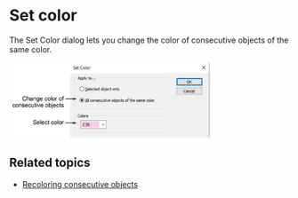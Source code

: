 # Set color

The Set Color dialog lets you change the color of consecutive objects of the same color.

![SetColor.png](assets/SetColor.png)

## Related topics

- [Recoloring consecutive objects](../../Basics/threads/Recoloring_consecutive_objects)

